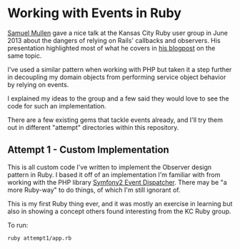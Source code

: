 # Working with Events in Ruby

[Samuel Mullen](http://samuelmullen.com/) gave a nice talk at the Kansas City
Ruby user group in June 2013 about the dangers of relying on Rails' callbacks
and observers. His presentation highlighted most of what he covers in
[his blogpost](http://samuelmullen.com/2013/05/the-problem-with-rails-callbacks/)
on the same topic.

I've used a similar pattern when working with PHP but taken it a step further
in decoupling my domain objects from performing service object behavior by
relying on events.

I explained my ideas to the group and a few said they would love to see the
code for such an implementation.

There are a few existing gems that tackle events already, and I'll try them
out in different "attempt" directories within this repository.

## Attempt 1 - Custom Implementation

This is all custom code I've written to implement the Observer design
pattern in Ruby. I based it off of an implementation I'm familiar with from
working with the PHP library [Symfony2 Event Dispatcher](http://symfony.com/doc/current/components/event_dispatcher/introduction.html#the-dispatcher).
There may be "a more Ruby-way" to do things, of which I'm still ignorant of.

This is my first Ruby thing ever, and it was mostly an exercise in learning
but also in showing a concept others found interesting from the KC Ruby group.

To run:

    ruby attempt1/app.rb

